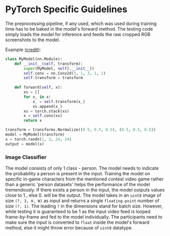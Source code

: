 # PyTorch Specific Guidelines
The preprocessing pipeline, if any used, which was used during training time has to be baked in the model's forward method. The testing code simply loads the model for inference and feeds the raw cropped RGB screenshots to the model.

Example ([credit](https://discuss.pytorch.org/t/how-to-add-preprocess-into-the-model/66154/4)):

```python
class MyModel(nn.Module):
    def __init__(self, transform):
        super(MyModel, self).__init__()
        self.conv = nn.Conv2d(3, 1, 3, 1, 1)
        self.transform = transform
        
    def forward(self, x):
        xs = []
        for x_ in x:
            x_ = self.transform(x_)
            xs.append(x_)
        xs = torch.stack(xs)
        x = self.conv(xs)
        return x

transform = transforms.Normalize((0.5, 0.5, 0.5), (0.5, 0.5, 0.5))
model = MyModel(transform)
x = torch.randn(1, 3, 24, 24)
output = model(x)
```

### Image Classifier
The model consists of only 1 class - person. The model needs to indicate the probability a person is present in the input. Training the model on specific in-game characters from the mentioned contest video game rather than a generic 'person datasets' helps the performance of the model tremendously. If there exists a person in the input, the model outputs values close to 1., else 0. will be the output. The model takes in an `uint8` image of size `(?, 3, H, W)` as input and returns a single `floating-point` number of size `(?, 1)`. The leading `?` in the dimensions stand for batch size. However, while testing it is guaranteed to be 1 as the input video feed is looped frame-by-frame and fed to the model individually. The participants need to make sure the input is converted to `float` inside the model's forward method, else it might throw error because of `uint8` datatype.
